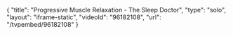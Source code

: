 {
    "title": "Progressive Muscle Relaxation - The Sleep Doctor",
    "type": "solo",
    "layout": "iframe-static",
    "videoId": "96182108",
    "url": "\/tvpembed\/96182108"
}